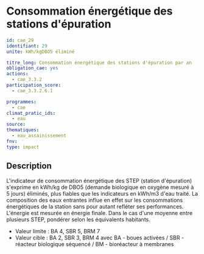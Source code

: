 # Consommation énergétique des stations d'épuration
```yaml
id: cae_29
identifiant: 29
unite: kWh/kgDBO5 éliminé

titre_long: Consommation énergétique des stations d'épuration par an
obligation_cae: yes
actions:
  - cae_3.3.2
participation_score:
  - cae_3.3.2.6.1

programmes:
  - cae
climat_pratic_ids:
  - eau
source: 
thematiques:
  - eau_assainissement
fnv: 
type: impact

```
## Description
L'indicateur de consommation énergétique des STEP (station d'épuration) s'exprime en kWh/kg de DBO5 (demande biologique en oxygène mesuré à 5 jours) éliminés, plus fiables que les indicateurs en kWh/m3 d'eau traité. La composition des eaux entrantes influe en effet sur les consommations énergétiques de la station sans pour autant refléter ses performances. L'énergie est mesurée en énergie finale. Dans le cas d'une moyenne entre plusieurs STEP, pondérer selon les équivalents habitants.

- Valeur limite :  BA 4,  SBR 5, BRM  7
- Valeur cible : BA 2, SBR 3, BRM 4
avec BA - boues activées / SBR - réacteur biologique séquencé / BM - bioréacteur à membranes




